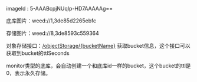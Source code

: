 imageId : 5-AAABcpjNUqIp-HD7AAAAAg==

底库图片：weed://1,3de85d2265ebfc

存储图片：weed://8,3de8593c559364

对象存储接口：[/objectStorage/{bucketName}](http://10.122.101.59:8080/doc/v5/#/operations/objectStorage/GetBucket) 获取bucket信息，这个接口可以获取到bucket的ttlSeconds

monitor类型的底库，会自动创建一个和底库id一样的bucket，这个bucket的ttl是0，表示永久存储。